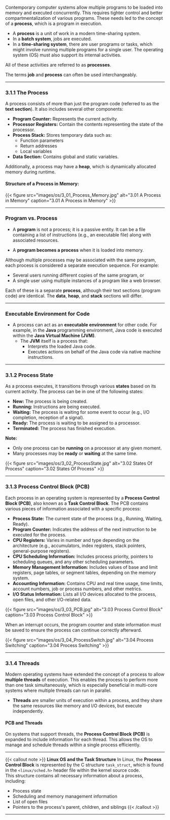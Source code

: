 

Contemporary computer systems allow multiple programs to be loaded into memory and executed concurrently. This requires tighter control and better compartmentalization of various programs. These needs led to the concept of a **process**, which is a program in execution.

- A **process** is a unit of work in a modern time-sharing system.
- In a **batch system**, jobs are executed.
- In a **time-sharing system**, there are user programs or tasks, which might involve running multiple programs for a single user. The operating system (OS) must also support its internal activities.

All of these activities are referred to as **processes**. 

The terms **job** and **process** can often be used interchangeably.

---

### **3.1.1 The Process**

A process consists of more than just the program code (referred to as the **text section**). It also includes several other components:

- **Program Counter:** Represents the current activity.
- **Processor Registers:** Contain the contents representing the state of the processor.
- **Process Stack:** Stores temporary data such as:
  - Function parameters
  - Return addresses
  - Local variables
- **Data Section:** Contains global and static variables.

Additionally, a process may have a **heap**, which is dynamically allocated memory during runtime.

#### **Structure of a Process in Memory:**

{{< figure  src="images/os/3_01_Process_Memory.jpg"  alt="3.01 A Process in Memory"  caption="3.01 A Process in Memory" >}}

---

### **Program vs. Process**

- A **program** is not a process; it is a passive entity. It can be a file containing a list of instructions (e.g., an executable file) along with associated resources.
  
- A **program becomes a process** when it is loaded into memory.

Although multiple processes may be associated with the same program, each process is considered a separate execution sequence. For example:
- Several users running different copies of the same program, or
- A single user using multiple instances of a program like a web browser.

Each of these is a separate **process**, although their text sections (program code) are identical. The **data**, **heap**, and **stack** sections will differ.

---

### **Executable Environment for Code**

- A process can act as an **executable environment** for other code. For example, in the **Java** programming environment, Java code is executed within the **Java Virtual Machine (JVM)**.
  - The **JVM** itself is a process that:
    - Interprets the loaded Java code.
    - Executes actions on behalf of the Java code via native machine instructions.


___

### **3.1.2 Process State**

As a process executes, it transitions through various **states** based on its current activity. The process can be in one of the following states:

- **New:** The process is being created.
- **Running:** Instructions are being executed.
- **Waiting:** The process is waiting for some event to occur (e.g., I/O completion, reception of a signal).
- **Ready:** The process is waiting to be assigned to a processor.
- **Terminated:** The process has finished execution.

**Note:**  
- Only one process can be **running** on a processor at any given moment.  
- Many processes may be **ready** or **waiting** at the same time.

{{< figure  src="images/os/3_02_ProcessState.jpg"  alt="3.02 States Of Process"  caption="3.02 States Of Process" >}}


---

### **3.1.3 Process Control Block (PCB)**

Each process in an operating system is represented by a **Process Control Block (PCB)**, also known as a **Task Control Block**. The PCB contains various pieces of information associated with a specific process:

- **Process State:** The current state of the process (e.g., Running, Waiting, Ready).
- **Program Counter:** Indicates the address of the next instruction to be executed for the process.
- **CPU Registers:** Varies in number and type depending on the architecture (e.g., accumulators, index registers, stack pointers, general-purpose registers).
- **CPU Scheduling Information:** Includes process priority, pointers to scheduling queues, and any other scheduling parameters.
- **Memory Management Information:** Includes values of base and limit registers, page tables, or segment tables, depending on the memory system.
- **Accounting Information:** Contains CPU and real time usage, time limits, account numbers, job or process numbers, and other metrics.
- **I/O Status Information:** Lists all I/O devices allocated to the process, open files, and other I/O-related data.


{{< figure  src="images/os/3_03_PCB.jpg"  alt="3.03 Process Control Block"  caption="3.03 Process Control Block" >}}


When an interrupt occurs, the program counter and state information must be saved to ensure the process can continue correctly afterward.



{{< figure  src="images/os/3_04_ProcessSwitch.jpg"  alt="3.04 Process Switching"  caption="3.04 Process Switching" >}}


---

### **3.1.4 Threads**

Modern operating systems have extended the concept of a process to allow **multiple threads** of execution. This enables the process to perform more than one task simultaneously, which is especially beneficial in multi-core systems where multiple threads can run in parallel.

- **Threads** are smaller units of execution within a process, and they share the same resources like memory and I/O devices, but execute independently.

#### **PCB and Threads**

On systems that support threads, the **Process Control Block (PCB)** is expanded to include information for each thread. This allows the OS to manage and schedule threads within a single process efficiently.

---


{{< callout note >}}
**Linux OS and the Task Structure**
In Linux, the **Process Control Block** is represented by the C structure `task_struct`, which is found in the `<linux/sched.h>` header file within the kernel source code.  
 This structure contains all necessary information about a process, including:
 - Process state
 - Scheduling and memory management information
 - List of open files
 - Pointers to the process's parent, children, and siblings
{{< /callout >}}


---

